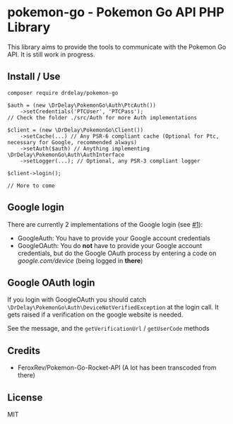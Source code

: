 # pokemon-go - Pokemon Go API PHP Library
This library aims to provide the tools to communicate with the Pokemon Go API.
It is still work in progress.

Install / Use
-------------
`composer require drdelay/pokemon-go`
```
$auth = (new \DrDelay\PokemonGo\Auth\PtcAuth())
    ->setCredentials('PTCUser', 'PTCPass');
// Check the folder ./src/Auth for more Auth implementations

$client = (new \DrDelay\PokemonGo\Client())
    ->setCache(...) // Any PSR-6 compliant cache (Optional for Ptc, necessary for Google, recommended always)
    ->setAuth($auth) // Anything implementing \DrDelay\PokemonGo\Auth\AuthInterface
    ->setLogger(...); // Optional, any PSR-3 compliant logger

$client->login();

// More to come
```

Google login
------------
There are currently 2 implementations of the Google login (see [#1](https://github.com/DrDelay/pokemon-go/pull/1)):
* GoogleAuth: You have to provide your Google account credentials
* GoogleOAuth: You do **not** have to provide your Google account credentials, but do the Google OAuth process by entering a code on *google.com/device* (being logged in **there**)

Google OAuth login
------------------
If you login with GoogleOAuth you should catch `\DrDelay\PokemonGo\Auth\DeviceNotVerifiedException` at the login call. It gets raised if a verification on the google website is needed.

See the message, and the `getVerificationUrl` / `getUserCode` methods

Credits
-------
* FeroxRev/Pokemon-Go-Rocket-API (A lot has been transcoded from there)

License
-------
MIT
